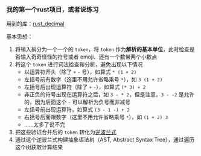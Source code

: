### 我的第一个rust项目，或者说练习

用到的库：[rust_decimal](https://crates.io/crates/rust_decimal)

基本思想：
1. 将输入拆分为一个一个的 `token`，将 `token` 作为**解析的基本单位**，此时检查是否输入奇奇怪怪的符号或者 emoji、还有一个数带两个小数点
2. 将这个 `token` 进行词法检查和分析，避免出现以下情况
    - 以运算符开头（除了 `+` `-` 号），如算式 `* (1 + 2)`
    - 左括号前有数字（这里不用允许省略乘号 `*`），如 `3 (1 + 2)`
    - 左括号后出现运算符（除了 `+` `-`），如算式 `(* 3) + 2`
    - 非正负的符号出现在运算符之后，如 `3 - * 2`，但是注意，`3 - -2` 是允许的，因为后面这个 `-` 可以解析为负号而非减号
    - 左括号前出现运算符，如算式 `(3 - 1 -) + 2`
    - 右括号后面跟数字（这里不用允许省略乘号 `*`），如 `(1 + 2) 3`
    - ……太多了说不完
3. 把这些验证合并后的 `token` 转化为[逆波兰式](https://baike.baidu.com/item/%E9%80%86%E6%B3%A2%E5%85%B0%E5%BC%8F/128437)
4. 通过这个逆波兰式构建抽象语法树（AST, Abstract Syntax Tree），通过遍历这个树获取计算结果